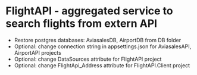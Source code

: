 # FlightAPI - aggregated service to search flights from extern API

- Restore postgres databases: AviasalesDB, AirportDB from DB folder
- Optional: change connection string in appsettings.json for AviasalesAPI, AirportAPI projects
- Optional: change DataSources attribute for FlightAPI project
- Optional: change FlightApi_Address attribute for FlightAPI.Client project

